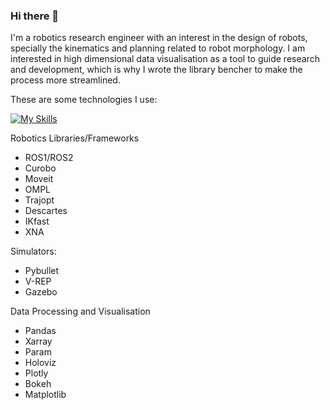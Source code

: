 ### Hi there 👋

I'm a robotics research engineer with an interest in the design of robots, specially the kinematics and planning related to robot morphology.  I am interested in high dimensional data visualisation as a tool to guide research and development, which is why I wrote the library bencher to make the process more streamlined.

These are some technologies I use:

[![My Skills](https://skillicons.dev/icons?i=python,arduino,bash,blender,cs,cpp,cmake,docker,eclipse,git,github,githubactions,jenkins,latex,linked,linux,lua,md,matlab,processing,py,ros,stackoverflow,unity,visualstudio,vscode)](https://skillicons.dev)

Robotics Libraries/Frameworks
 - ROS1/ROS2
 - Curobo
 - Moveit
 - OMPL
 - Trajopt
 - Descartes
 - IKfast
 - XNA   
   
Simulators:
 - Pybullet
 - V-REP
 - Gazebo

Data Processing and Visualisation
 - Pandas
 - Xarray
 - Param
 - Holoviz
 - Plotly
 - Bokeh
 - Matplotlib
    

<!--
**blooop/blooop** is a ✨ _special_ ✨ repository because its `README.md` (this file) appears on your GitHub profile.

Here are some ideas to get you started:

- 🔭 I’m currently working on ...
- 🌱 I’m currently learning ...
- 👯 I’m looking to collaborate on ...
- 🤔 I’m looking for help with ...
- 💬 Ask me about ...
- 📫 How to reach me: ...
- 😄 Pronouns: ...
- ⚡ Fun fact: ...
-->
